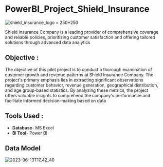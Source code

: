 # PowerBI_Project_Shield_Insurance

   ![shield_insurance_logo](https://github.com/Siddarameshwaruh/PowerBI_Project-Insurance_Dashboard/assets/127327782/c3f20d60-82ae-40d7-be05-a2a4c94555bf) = 250*250

Shield Insurance Company is a leading provider of comprehensive coverage and reliable policies, prioritizing customer satisfaction and offering tailored solutions through advanced data analytics

## Objective : 

The objective of this pilot project is to conduct a thorough examination of customer growth and revenue patterns at Shield Insurance Company. The project's primary emphasis lies in extracting significant observations regarding customer behavior, revenue generation, geographical distribution, and age group-based statistics. By analyzing these metrics, the project offers valuable insights to comprehend the company's performance and facilitate informed decision-making based on data

## Tools Used : 

- **Database**- MS Excel 
- **BI Tool**- Power BI 

## Data Model 

![2023-06-13T17_42_40](https://github.com/Siddarameshwaruh/PowerBI_Project-Insurance_Dashboard/assets/127327782/f405e1a9-817d-43b0-8dc3-4edb9dcf9760)
